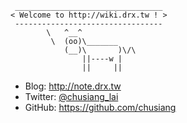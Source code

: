 
```
 _________________________________
< Welcome to http://wiki.drx.tw ! >
 ---------------------------------
        \   ^__^
         \  (oo)\_______
            (__)\       )\/\
                ||----w |
                ||     ||
```

* Blog: http://note.drx.tw
* Twitter: [@chusiang_lai](https://twitter.com/chusiang_lai)
* GitHub: https://github.com/chusiang
